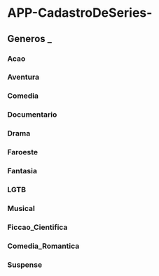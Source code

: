 # APP-CadastroDeSeries-
## Generos _ 
 ###       Acao 
   ###     Aventura
 ###       Comedia 
 ###       Documentario 
  ###      Drama 
  ###      Faroeste 
 ###       Fantasia 
  ###      LGTB 
  ###      Musical 
 ###       Ficcao_Cientifica 
  ###      Comedia_Romantica 
  ###      Suspense
